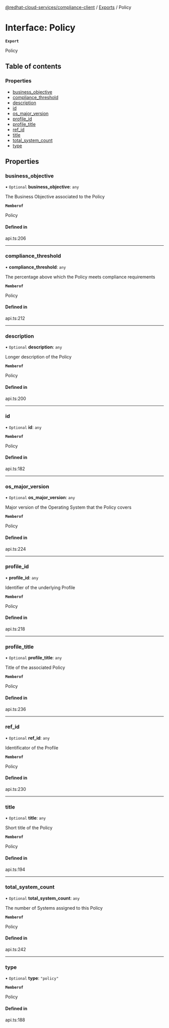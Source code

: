 [@redhat-cloud-services/compliance-client](../README.md) / [Exports](../modules.md) / Policy

# Interface: Policy

**`Export`**

Policy

## Table of contents

### Properties

- [business\_objective](Policy.md#business_objective)
- [compliance\_threshold](Policy.md#compliance_threshold)
- [description](Policy.md#description)
- [id](Policy.md#id)
- [os\_major\_version](Policy.md#os_major_version)
- [profile\_id](Policy.md#profile_id)
- [profile\_title](Policy.md#profile_title)
- [ref\_id](Policy.md#ref_id)
- [title](Policy.md#title)
- [total\_system\_count](Policy.md#total_system_count)
- [type](Policy.md#type)

## Properties

### business\_objective

• `Optional` **business\_objective**: `any`

The Business Objective associated to the Policy

**`Memberof`**

Policy

#### Defined in

api.ts:206

___

### compliance\_threshold

• **compliance\_threshold**: `any`

The percentage above which the Policy meets compliance requirements

**`Memberof`**

Policy

#### Defined in

api.ts:212

___

### description

• `Optional` **description**: `any`

Longer description of the Policy

**`Memberof`**

Policy

#### Defined in

api.ts:200

___

### id

• `Optional` **id**: `any`

**`Memberof`**

Policy

#### Defined in

api.ts:182

___

### os\_major\_version

• `Optional` **os\_major\_version**: `any`

Major version of the Operating System that the Policy covers

**`Memberof`**

Policy

#### Defined in

api.ts:224

___

### profile\_id

• **profile\_id**: `any`

Identifier of the underlying Profile

**`Memberof`**

Policy

#### Defined in

api.ts:218

___

### profile\_title

• `Optional` **profile\_title**: `any`

Title of the associated Policy

**`Memberof`**

Policy

#### Defined in

api.ts:236

___

### ref\_id

• `Optional` **ref\_id**: `any`

Identificator of the Profile

**`Memberof`**

Policy

#### Defined in

api.ts:230

___

### title

• `Optional` **title**: `any`

Short title of the Policy

**`Memberof`**

Policy

#### Defined in

api.ts:194

___

### total\_system\_count

• `Optional` **total\_system\_count**: `any`

The number of Systems assigned to this Policy

**`Memberof`**

Policy

#### Defined in

api.ts:242

___

### type

• `Optional` **type**: ``"policy"``

**`Memberof`**

Policy

#### Defined in

api.ts:188

